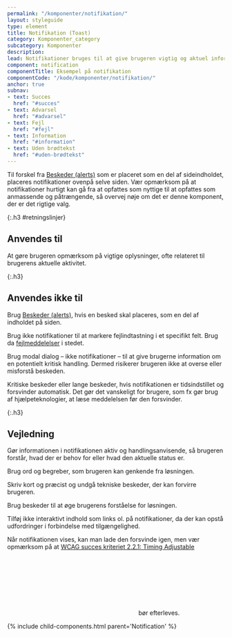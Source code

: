 ```yaml
---
permalink: "/komponenter/notifikation/"
layout: styleguide
type: element
title: Notifikation (Toast)
category: Komponenter_category
subcategory: Komponenter
description: 
lead: Notifikationer bruges til at give brugeren vigtig og aktuel information om fx status, generelle fejl, fejlopsummeringer, samt til at gøre opmærksom på ting brugeren skal vide, fx automatiske ændringer i brugerens data o.l. 
component: notification
componentTitle: Eksempel på notifikation
componentCode: "/kode/komponenter/notifikation/"
anchor: true
subnav:
- text: Succes
  href: "#succes"
- text: Advarsel
  href: "#advarsel"
- text: Fejl
  href: "#fejl"
- text: Information
  href: "#information"
- text: Uden brødtekst
  href: "#uden-brødtekst"
---
```


Til forskel fra <a href="/komponenter/beskeder/">Beskeder (alerts)</a> som er placeret som en del af sideindholdet, placeres notifikationer ovenpå selve siden.
Vær opmærksom på at notifikationer hurtigt kan gå fra at opfattes som nyttige til at opfattes som anmassende og påtrængende, så overvej nøje om det er denne komponent, der er det rigtige valg.

{:.h3 #retningslinjer}
## Anvendes til
At gøre brugeren opmærksom på vigtige oplysninger, ofte relateret til brugerens aktuelle aktivitet.

{:.h3}
## Anvendes ikke til
Brug <a href="/komponenter/beskeder/">Beskeder (alerts)</a>, hvis en besked skal placeres, som en del af indholdet på siden.

Brug ikke notifikationer til at markere fejlindtastning i et specifikt felt. Brug da <a href="/komponenter/fejlmeddelelser/">fejlmeddelelser</a> i stedet.

Brug modal dialog – ikke notifikationer – til at give brugerne information om en potentielt kritisk handling. Dermed risikerer brugeren ikke at overse eller misforstå beskeden.

Kritiske beskeder eller lange beskeder, hvis notifikationen er tidsindstillet og forsvinder automatisk. Det gør det vanskeligt for brugere, som fx gør brug af hjælpeteknologier, at læse meddelelsen før den forsvinder.

{:.h3}
## Vejledning
Gør informationen i notifikationen aktiv og handlingsanvisende, så brugeren forstår, hvad der er behov for eller hvad den aktuelle status er.

Brug ord og begreber, som brugeren kan genkende fra løsningen.

Skriv kort og præcist og undgå tekniske beskeder, der kan forvirre brugeren.

Brug beskeder til at øge brugerens forståelse for løsningen.

Tilføj ikke interaktivt indhold som links ol. på notifikationer, da der kan opstå udfordringer i forbindelse med tilgængelighed.

Når notifikationen vises, kan man lade den forsvinde igen, men vær opmærksom på at <a href="https://www.w3.org/WAI/WCAG21/Understanding/timing-adjustable.html" class="icon-link">WCAG succes kriteriet 2.2.1: Timing Adjustable<svg class="icon-svg" focusable="false" aria-hidden="true"><use xlink:href="#open-in-new"></use></svg></a> bør efterleves.

{% include child-components.html parent='Notification' %}
